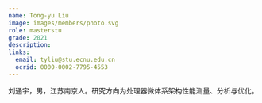 ```yaml
---
name: Tong-yu Liu
image: images/members/photo.svg
role: masterstu
grade: 2021
description: 
links:
  email: tyliu@stu.ecnu.edu.cn
  ocrid: 0000-0002-7795-4553
---
```


刘通宇，男，江苏南京人。研究方向为处理器微体系架构性能测量、分析与优化。
